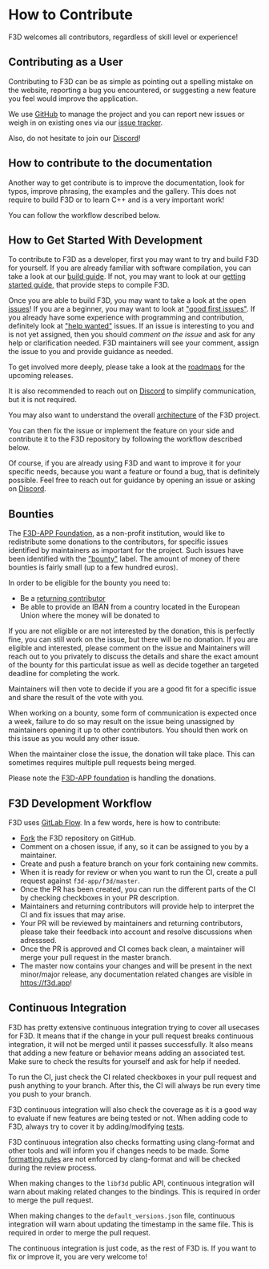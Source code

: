 # How to Contribute

F3D welcomes all contributors, regardless of skill level or experience!

## Contributing as a User

Contributing to F3D can be as simple as pointing out a spelling mistake on the website,
reporting a bug you encountered, or suggesting a new feature you feel would improve the application.

We use [GitHub](https://github.com/f3d-app/f3d) to manage the project and you can report new issues or weigh
in on existing ones via our [issue tracker](https://github.com/f3d-app/f3d/issues).

Also, do not hesitate to join our [Discord](https://discord.f3d.app)!

## How to contribute to the documentation

Another way to get contribute is to improve the documentation, look for typos, improve phrasing, the examples and the gallery.
This does not require to build F3D or to learn C++ and is a very important work!

You can follow the workflow described below.

## How to Get Started With Development

To contribute to F3D as a developer, first you may want to try and build F3D for yourself.
If you are already familiar with software compilation, you can take a look at our [build guide](doc/dev/BUILD.md).
If not, you may want to look at our [getting started guide](doc/dev/GETTING_STARTED.md), that provide steps to compile F3D.

Once you are able to build F3D, you may want to take a look at the open [issues](https://github.com/f3d-app/f3d/issues)!
If you are a beginner, you may want to look at ["good first issues"](https://github.com/f3d-app/f3d/issues?q=is%3Aopen+is%3Aissue+label%3A%22good+first+issue%22).
If you already have some experience with programming and contribution, definitely look at ["help wanted"](https://github.com/f3d-app/f3d/issues?q=is%3Aopen+is%3Aissue+label%3A%22help+wanted%22) issues.
If an issue is interesting to you and is not yet assigned, then you should _comment on the issue_ and ask for any help or clarification needed.
F3D maintainers will see your comment, assign the issue to you and provide guidance as needed.

To get involved more deeply, please take a look at the [roadmaps](doc/dev/ROADMAPS_AND_RELEASES.md) for the upcoming releases.

It is also recommended to reach out on [Discord](https://discord.f3d.app) to simplify communication, but it is not required.

You may also want to understand the overall [architecture](doc/dev/ARCHITECTURE.md) of the F3D project.

You can then fix the issue or implement the feature on your side and contribute it to the F3D repository by following the workflow described below.

Of course, if you are already using F3D and want to improve it for your specific needs, because you want a feature or found a bug,
that is definitely possible. Feel free to reach out for guidance by opening an issue or asking on [Discord](https://discord.f3d.app).

## Bounties

The [F3D-APP Foundation](https://annuaire-entreprises.data.gouv.fr/entreprise/f3d-app-foundation-941551624), as a non-profit institution, would like to redistribute some donations to the contributors, for specific issues identified by maintainers as important for the project.
Such issues have been identified with the ["bounty"](https://github.com/f3d-app/f3d/issues?q=is%3Aissue%20state%3Aopen%20label%3Abounty) label. The amount of money of there bounties is fairly small (up to a few hundred euros).

In order to be eligible for the bounty you need to:

- Be a [returning contributor](doc/dev/GOVERNANCE.md#12-returning-contributors)
- Be able to provide an IBAN from a country located in the European Union where the money will be donated to

If you are not eligible or are not interested by the donation, this is perfectly fine, you can still work on the issue, but there will be no donation.
If you are eligible and interested, please comment on the issue and Maintainers will reach out to you privately to discuss the details and share the exact amount of the bounty
for this particulat issue as well as decide together an targeted deadline for completing the work.
 
Maintainers will then vote to decide if you are a good fit for a specific issue and share the result of the vote with you.

When working on a bounty, some form of communication is expected once a week, failure to do so may result on the issue being unassigned by maintainers opening it up to other contributors.
You should then work on this issue as you would any other issue.

When the maintainer close the issue, the donation will take place. This can sometimes requires multiple pull requests being merged.

Please note the [F3D-APP foundation](https://annuaire-entreprises.data.gouv.fr/entreprise/f3d-app-foundation-941551624) is handling the donations.

## F3D Development Workflow

F3D uses [GitLab Flow](https://about.gitlab.com/topics/version-control/what-is-gitlab-flow/). In a few words, here is how to contribute:

- [Fork](https://github.com/f3d-app/f3d/fork) the F3D repository on GitHub.
- Comment on a chosen issue, if any, so it can be assigned to you by a maintainer.
- Create and push a feature branch on your fork containing new commits.
- When it is ready for review or when you want to run the CI, create a pull request against `f3d-app/f3d/master`.
- Once the PR has been created, you can run the different parts of the CI by checking checkboxes in your PR description.
- Maintainers and returning contributors will provide help to interpret the CI and fix issues that may arise.
- Your PR will be reviewed by maintainers and returning contributors, please take their feedback into account and resolve discussions when adresssed.
- Once the PR is approved and CI comes back clean, a maintainer will merge your pull request in the master branch.
- The master now contains your changes and will be present in the next minor/major release, any documentation related changes are visible in <https://f3d.app>!

## Continuous Integration

F3D has pretty extensive continuous integration trying to cover all usecases for F3D.
It means that if the change in your pull request breaks continuous integration, it will not be merged until it passes successfully.
It also means that adding a new feature or behavior means adding an associated test.
Make sure to check the results for yourself and ask for help if needed.

To run the CI, just check the CI related checkboxes in your pull request and push anything to your branch.
After this, the CI will always be run every time you push to your branch.

F3D continuous integration will also check the coverage as it is a good way to evaluate if new features are being tested or not.
When adding code to F3D, always try to cover it by adding/modifying [tests](doc/dev/TESTING.md).

F3D continuous integration also checks formatting using clang-format and other tools and will inform you if changes needs to be made.
Some [formatting rules](doc/dev/CODING_STYLE.md) are not enforced by clang-format and will be checked during the review process.

When making changes to the `libf3d` public API, continuous integration will warn about making related changes to the bindings.
This is required in order to merge the pull request.

When making changes to the `default_versions.json` file, continuous integration will warn about updating the timestamp in the same file.
This is required in order to merge the pull request.

The continuous integration is just code, as the rest of F3D is. If you want to fix or improve it, you are very welcome to!
